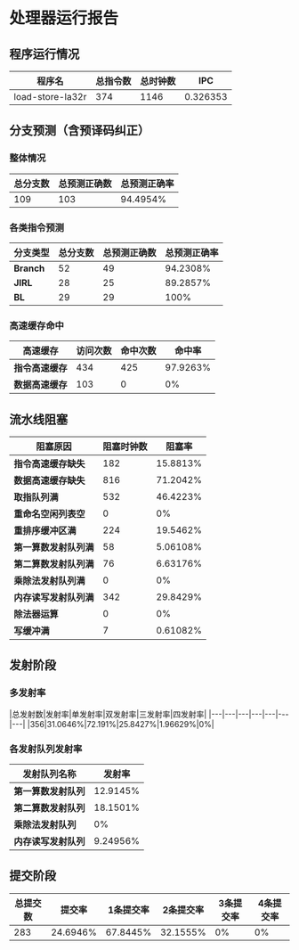 # 处理器运行报告
## 程序运行情况
|程序名|总指令数|总时钟数|IPC|
|---|---|---|---|
|load-store-la32r|374|1146|0.326353|

## 分支预测（含预译码纠正）
### 整体情况
|总分支数|总预测正确数|总预测正确率|
|---|---|---|
|109|103|94.4954%|

### 各类指令预测
|分支类型|总分支数|总预测正确数|总预测正确率|
|---|---|---|---|
|**Branch**| 52 | 49 | 94.2308%|
|**JIRL**| 28 | 25 | 89.2857%|
|**BL**| 29 | 29 | 100%|

### 高速缓存命中
|高速缓存|访问次数|命中次数|命中率|
|---|---|---|---|
|**指令高速缓存**| 434 | 425 | 97.9263%|
|**数据高速缓存**| 103 | 0 | 0%|
## 流水线阻塞
|阻塞原因|阻塞时钟数|阻塞率|
|---|---|---|
|**指令高速缓存缺失**| 182 | 15.8813%|
|**数据高速缓存缺失**| 816 | 71.2042%|
|**取指队列满**| 532 | 46.4223%|
|**重命名空闲列表空**|0 | 0%|
|**重排序缓冲区满**|224 | 19.5462%|
|**第一算数发射队列满**|58 | 5.06108%|
|**第二算数发射队列满**|76 | 6.63176%|
|**乘除法发射队列满**|0 | 0%|
|**内存读写发射队列满**|342 | 29.8429%|
|**除法器运算**|0 | 0%|
|**写缓冲满**|7 | 0.61082%|

## 发射阶段
### 多发射率
|总发射数|发射率|单发射率|双发射率|三发射率|四发射率|
|---|---|---|---|---|---|---|
|356|31.0646%|72.191%|25.8427%|1.96629%|0%|

### 各发射队列发射率
|发射队列名称|发射率|
|---|---|
|**第一算数发射队列**|12.9145%|
|**第二算数发射队列**|18.1501%|
|**乘除法发射队列**|0%|
|**内存读写发射队列**|9.24956%|

## 提交阶段
|总提交数|提交率|1条提交率|2条提交率|3条提交率|4条提交率|
|---|---|---|---|---|---|
|283|24.6946%|67.8445%|32.1555%|0%|0%|
